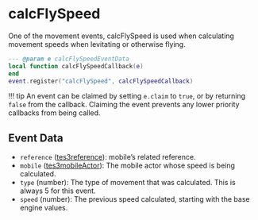 # calcFlySpeed

One of the movement events, calcFlySpeed is used when calculating movement speeds when levitating or otherwise flying.

```lua
--- @param e calcFlySpeedEventData
local function calcFlySpeedCallback(e)
end
event.register("calcFlySpeed", calcFlySpeedCallback)
```

!!! tip
	An event can be claimed by setting `e.claim` to `true`, or by returning `false` from the callback. Claiming the event prevents any lower priority callbacks from being called.

## Event Data

* `reference` ([tes3reference](../../types/tes3reference)): mobile’s related reference.
* `mobile` ([tes3mobileActor](../../types/tes3mobileActor)): The mobile actor whose speed is being calculated.
* `type` (number): The type of movement that was calculated. This is always 5 for this event.
* `speed` (number): The previous speed calculated, starting with the base engine values.

